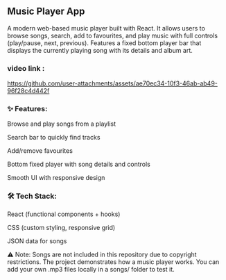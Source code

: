 <h2>Music Player App</h2>

A modern web-based music player built with React. It allows users to browse songs, search, add to favourites, and play music with full controls (play/pause, next, previous). Features a fixed bottom player bar that displays the currently playing song with its details and album art.

<h3>video link :</h3> 

https://github.com/user-attachments/assets/ae70ec34-10f3-46ab-ab49-96f28c4d442f

<h3>✨ Features:</h3>

Browse and play songs from a playlist

Search bar to quickly find tracks

Add/remove favourites

Bottom fixed player with song details and controls

Smooth UI with responsive design

<h3>🛠 Tech Stack:</h3>

React (functional components + hooks)

CSS (custom styling, responsive grid)

JSON data for songs

⚠️ Note: Songs are not included in this repository due to copyright restrictions.
The project demonstrates how a music player works. You can add your own .mp3 files locally in a songs/ folder to test it.
